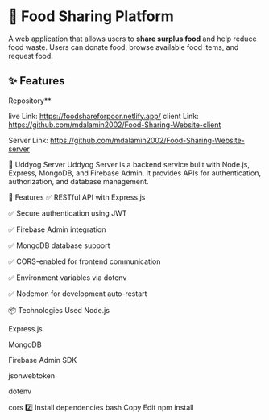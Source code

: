 # 🍲 Food Sharing Platform

A web application that allows users to **share surplus food** and help reduce food waste. Users can donate food, browse available food items, and request food.

## ✨ Features

Repository\*\*

live Link: https://foodshareforpoor.netlify.app/
client Link: https://github.com/mdalamin2002/Food-Sharing-Website-client

Server Link: https://github.com/mdalamin2002/Food-Sharing-Website-server

🏢 Uddyog Server
Uddyog Server is a backend service built with Node.js, Express, MongoDB, and Firebase Admin. It provides APIs for authentication, authorization, and database management.

🚀 Features
✅ RESTful API with Express.js

✅ Secure authentication using JWT

✅ Firebase Admin integration

✅ MongoDB database support

✅ CORS-enabled for frontend communication

✅ Environment variables via dotenv

✅ Nodemon for development auto-restart

📦 Technologies Used
Node.js

Express.js

MongoDB

Firebase Admin SDK

jsonwebtoken

dotenv

cors
2️⃣ Install dependencies
bash
Copy
Edit
npm install
